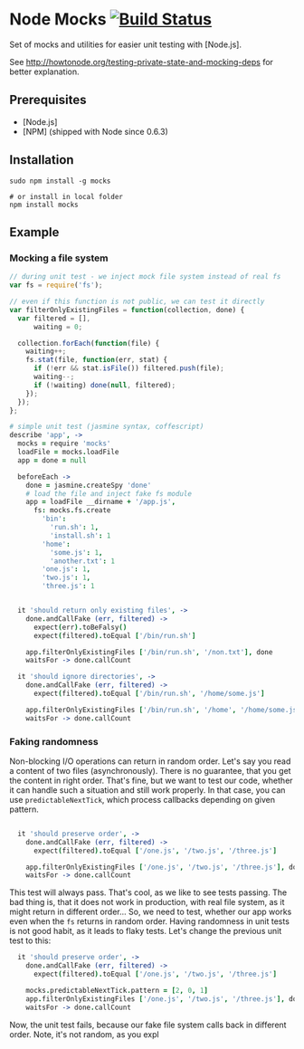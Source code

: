 # Node Mocks [![Build Status](https://secure.travis-ci.org/vojtajina/node-mocks.png?branch=master)](http://travis-ci.org/vojtajina/node-mocks)

Set of mocks and utilities for easier unit testing with [Node.js].

See http://howtonode.org/testing-private-state-and-mocking-deps for better explanation.

## Prerequisites

* [Node.js]
* [NPM] (shipped with Node since 0.6.3)


## Installation

    sudo npm install -g mocks

    # or install in local folder
    npm install mocks


## Example

### Mocking a file system

````javascript
// during unit test - we inject mock file system instead of real fs
var fs = require('fs');

// even if this function is not public, we can test it directly
var filterOnlyExistingFiles = function(collection, done) {
  var filtered = [],
      waiting = 0;

  collection.forEach(function(file) {
    waiting++;
    fs.stat(file, function(err, stat) {
      if (!err && stat.isFile()) filtered.push(file);
      waiting--;
      if (!waiting) done(null, filtered);
    });
  });
};
````

````coffeescript
# simple unit test (jasmine syntax, coffescript)
describe 'app', ->
  mocks = require 'mocks'
  loadFile = mocks.loadFile
  app = done = null

  beforeEach ->
    done = jasmine.createSpy 'done'
    # load the file and inject fake fs module
    app = loadFile __dirname + '/app.js',
      fs: mocks.fs.create
        'bin':
          'run.sh': 1,
          'install.sh': 1
        'home':
          'some.js': 1,
          'another.txt': 1
        'one.js': 1,
        'two.js': 1,
        'three.js': 1


  it 'should return only existing files', ->
    done.andCallFake (err, filtered) ->
      expect(err).toBeFalsy()
      expect(filtered).toEqual ['/bin/run.sh']

    app.filterOnlyExistingFiles ['/bin/run.sh', '/non.txt'], done
    waitsFor -> done.callCount

  it 'should ignore directories', ->
    done.andCallFake (err, filtered) ->
      expect(filtered).toEqual ['/bin/run.sh', '/home/some.js']

    app.filterOnlyExistingFiles ['/bin/run.sh', '/home', '/home/some.js'], done
    waitsFor -> done.callCount
````

### Faking randomness
Non-blocking I/O operations can return in random order. Let's say you read a content of two files (asynchronously). There is no guarantee, that you get the content in right order. That's fine, but we want to test our code, whether it can handle such a situation and still work properly. In that case, you can use `predictableNextTick`, which process callbacks depending on given pattern.

````coffeescript

  it 'should preserve order', ->
    done.andCallFake (err, filtered) ->
      expect(filtered).toEqual ['/one.js', '/two.js', '/three.js']

    app.filterOnlyExistingFiles ['/one.js', '/two.js', '/three.js'], done
    waitsFor -> done.callCount
````
This test will always pass. That's cool, as we like to see tests passing. The bad thing is, that it does not work in production, with real file system, as it might return in different order...
So, we need to test, whether our app works even when the `fs` returns in random order. Having randomness in unit tests is not good habit, as it leads to flaky tests.
Let's change the previous unit test to this:

````coffeescript
  it 'should preserve order', ->
    done.andCallFake (err, filtered) ->
      expect(filtered).toEqual ['/one.js', '/two.js', '/three.js']

    mocks.predictableNextTick.pattern = [2, 0, 1]
    app.filterOnlyExistingFiles ['/one.js', '/two.js', '/three.js'], done
    waitsFor -> done.callCount
````
Now, the unit test fails, because our fake file system calls back in different order. Note, it's not random, as you expl